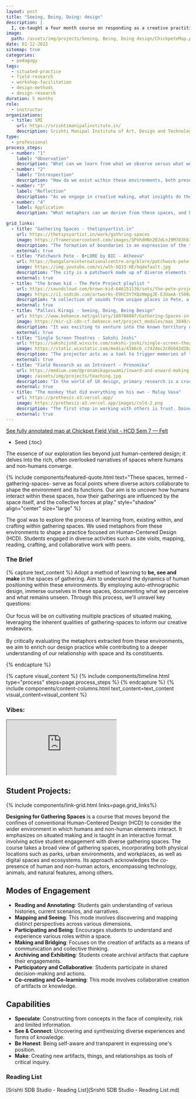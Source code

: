 ```yaml
---
layout: post
title: "Seeing, Being, Doing: design"
description: |
  I, co-taught a four month course on responding as a creative practitioner to places where humans and non-humans gather through place-based design research methods.
image:
  path: /assets/img/projects/Seeing, Being, Doing design/ChickpeteMap.png
date: 01-12-2022
sitemap: true
categories:
  - pedagogy
tags:
  - situated-practice
  - field-research
  - workshop-facilitation
  - design-methods
  - design-research
duration: 5 months
role:
  - instructor
organizations:
  - title: SMI
    url: https://srishtimanipalinstitute.in/
    description: Srishti Manipal Institute of Art, Design and Technology (SMI)pioneered transdisciplinary art and design pedagogy for over two decades
type:
  - professional
process_steps:
  - number: "1"
    label: "Observation"
    description: "What can we learn from what we observe versus what we overlook in these spaces?"
  - number: "2"
    label: "Introspection"
    description: "How do we exist within these environments, both present and absent?"
  - number: "3"
    label: "Reflection"
    description: "As we engage in creative making, what insights do these spaces offer about ourselves and our design aspirations?"
  - number: "4"
    label: Application
    description: "What metaphors can we derive from these spaces, and how do we assess their relevance within the broader context of design practice?"

grid_links:
  - title: "Gathering Spaces - thetipsyartist.in"
    url: https://thetipsyartist.in/work/gathring-spaces
    image: https://framerusercontent.com/images/SPnhdHNn20JdLnJ9M783hb7lg.webp?scale-down-to=1024&lossless=1
    description: "The formation of boundaries is an expression of the thought that lines do not affect the identity of the place as there are similar happenings across the lines. With the connection of boundaries with thread explains how they are connected, and yet not as the threads are coloured in different colours indicating the diversity, but by the end, it is white, explaining that every land is the same, and it depends on what colour one chooses to interact for a sense of the place."
    external: true
  - title: "Patchwork Pete - B•LORE by BIC - Atheeva"
    url: https://bangaloreinternationalcentre.org/blore/patchwork-pete-b%e2%80%a2lore-by-bic
    image: https://img.youtube.com/vi/wlh-UQ33-HE/hqdefault.jpg
    description: "The city is a patchwork made up of diverse elements from varied origins, all sewn together to make a vibrant, messy and fascinating whole. This film explores the diversity of Chickpete, one of the city’s oldest neighbourhoods... the idea of walking as a way to get to know the city... through the crowded streets and the narrow lanes of the market... Once immersed in its flow, we sway to its dance, enraptured by its movement."
    external: true
  - title: "the brown kid - The Pete Project playlist "
    url: https://soundcloud.com/brown-kid-646151136/sets/the-pete-project?si=4ccb602f84944d54a3434d7673804d77
    image: https://i1.sndcdn.com/artworks-E9hCSY7XQzHmpgJE-EJUamA-t500x500.jpg
    description: "A collection of sounds from unique places in Pete, a marketplace and community in Bangalore arranged to create an expressive EP."
    external: true
  - title: "Pallavi Kiragi - Seeing, Doing, Being Design"
    url: https://www.behance.net/gallery/160708807/Gathering-Spaces-in-Chickpete
    image: https://mir-s3-cdn-cf.behance.net/project_modules/max_3840/cebd0c160708807.63d21f59a6bed.jpg
    description: "It was exciting to venture into the known territory of a marketplace and discover a subject of interest that arose from chickepte, not from personal likes or dislikes. At the same time, it was frustrating to progress and collate insights and thoughts together because the visits would get redundant, and finding newer observations would be challenging. It was an eye opener to the central question of what kind of practitioner I see myself become in the future."
    external: true
  - title: "Single Screen Theatres - Sakshi Joshi"
    url: https://sakshijsh8.wixsite.com/sakshi-joshi/single-screen-theatres
    image: https://static.wixstatic.com/media/41b6c6_c742dec2c0b642d2ba0ab74c7984ba01~mv2.jpg/v1/crop/x_0,y_120,w_485,h_981/fill/w_280,h_566,al_c,q_80,usm_0.66_1.00_0.01,enc_avif,quality_auto/WhatsApp%20Image%202022-12-02%20at%2011_40_23.jpg
    description: "The projector acts as a tool to trigger memories of the single screen theatres among the people who have been visiting them. It helps in recalling the stories and experiences one might have and in turn it aids the documentation of a dying space. This artefact attempts to provides an entire experience of the theaters (in Chikpete). The panels have motifs... resembling the art deco style. The projector is manual which represents the bygone age of the old projectors. The reel has illustrations of the places I went to and the people I interacted with. "
    external: true
  - title: "Field Research as an Introvert - Pronomika"
    url: https://medium.com/@pronamikagoswami/inward-and-onward-making-the-most-of-field-research-as-an-introvert-91babdf496cd
    image: /assets/img/projects/teaching.jpg
    description: "In the world of UX design, primary research is a crucial step in creating user-centric experiences. As introverts, we may approach this task differently, but that doesn’t make our insights any less valuable. Embrace your introverted nature, play to your strengths, and remember that there’s more than one way to gather the user data you need."
    external: true
  - title: "The monkey that did everything on his own - Malay Vasa"
    url: https://prethesis-a3.vercel.app/
    image: https://prethesis-a3.vercel.app/images/cold-2.png
    description: "The first step in working with others is trust. Doing everything on your own can be overwhelming, getting help makes it much easier."
    external: true
---
```


[See fully annotated map at Chickpet Field Visit - HCD Sem 7 — Felt](https://felt.com/map/Chickpet-Field-Visit-HCD-Sem-7-ekx6paEpSTmd1UZNCTj13B?lat=12.968386&lon=77.577884&zoom=16.41)
* Seed
{:toc}

The essence of our exploration lies beyond just human-centered design; it delves into the rich, often overlooked narratives of spaces where humans and non-humans converge. 

{% include components/featured-quote.html 
  text="These spaces, termed - gathering-spaces- serve as focal points where diverse actors collaborate to shape the environment and its functions. Our aim is to uncover how humans interact within these spaces, how their gatherings are influenced by the space itself, and the collective forces at play."
  style="shadow"
  align="center"
  size="large"
%}

The goal was to explore the process of learning from, existing within, and crafting within gathering spaces. We used metaphors from these environments to shape a practice focused on Human-Centered Design (HCD). Students engaged in diverse activities such as site visits, mapping, reading, crafting, and collaborative work with peers.


### The Brief 

 {% capture text_content %}
 Adopt a method of learning to <b>be, see and make</b> in the spaces of gathering. Aim to understand the dynamics of human positioning within these environments. By employing auto-ethnographic design, immerse ourselves in these spaces, documenting what we perceive and what remains unseen. Through this process, we'll unravel key questions:
<br>
<br>
 Our focus will be on cultivating multiple practices of situated making, leveraging the inherent qualities of gathering-spaces to inform our creative endeavors.
 <br>
 <br>
 By critically evaluating the metaphors extracted from these environments, we aim to enrich our design practice while contributing to a deeper understanding of our relationship with space and its constituents.

 {% endcapture %}
 
{% capture visual_content %}
  {% include components/timeline.html type="process" steps=page.process_steps %}
{% endcapture %}
{% include components/content-columns.html text_content=text_content visual_content=visual_content %}

### Vibes: 

<div class="container">
<iframe class="responsive-iframe"  title="Up Close: “hand, writing” by Julia Solomonoff | THE SHED" src="https://www.youtube.com/embed/AZh9EwjlRl0?feature=oembed">
</iframe>
</div> 

## Student Projects:

{% include components/link-grid.html links=page.grid_links%}

**Designing for Gathering Spaces** is a course that moves beyond the confines of conventional Human-Centered Design (HCD) to consider the wider environment in which humans and non-human elements interact. It emphasizes on situated making and is taught in an interactive format involving active student engagement with diverse gathering spaces. The course takes a broad view of gathering spaces, incorporating both physical locations such as parks, urban environments, and workplaces, as well as digital spaces and ecosystems. Its approach acknowledges the co-presence of human and non-human actors, encompassing technology, animals, and natural features, among others.

## Modes of Engagement 

- **Reading and Annotating**: Students gain understanding of various histories, current scenarios, and narratives.
- **Mapping and Seeing**: This mode involves discovering and mapping distinct perspectives across various dimensions.
- **Participating and Being**: Encourages students to understand and experience various roles within a space.
- **Making and Bridging**: Focuses on the creation of artifacts as a means of communication and collective thinking.
- **Archiving and Exhibiting**: Students create archival artifacts that capture their engagements.
- **Participatory and Collaborative**: Students participate in shared decision-making and actions.
- **Co-creating and Co-learning**: This mode involves collaborative creation of artifacts or knowledge.

## Capabilities

- **Speculate**: Constructing from  concepts in the face of complexity, risk and limited information.
- **See & Connect**: Uncovering and synthesizing diverse experiences and forms of knowledge.
- **Be Honest**: Being self-aware and transparent in expressing one's position.
- **Make**: Creating new artifacts, things, and relationships as tools of critical inquiry.


### Reading List
[Srishti SDB Studio - Reading List](Srishti SDB Studio - Reading List.md)
